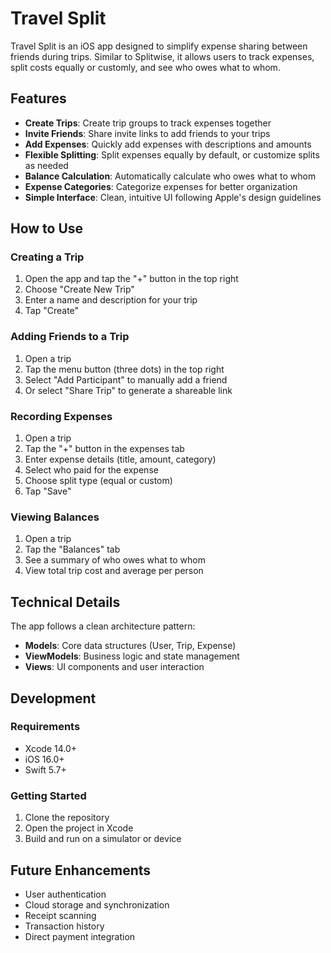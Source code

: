 # Travel Split

Travel Split is an iOS app designed to simplify expense sharing between friends during trips. Similar to Splitwise, it allows users to track expenses, split costs equally or customly, and see who owes what to whom.

## Features

- **Create Trips**: Create trip groups to track expenses together
- **Invite Friends**: Share invite links to add friends to your trips
- **Add Expenses**: Quickly add expenses with descriptions and amounts
- **Flexible Splitting**: Split expenses equally by default, or customize splits as needed
- **Balance Calculation**: Automatically calculate who owes what to whom
- **Expense Categories**: Categorize expenses for better organization
- **Simple Interface**: Clean, intuitive UI following Apple's design guidelines

## How to Use

### Creating a Trip

1. Open the app and tap the "+" button in the top right
2. Choose "Create New Trip"
3. Enter a name and description for your trip
4. Tap "Create"

### Adding Friends to a Trip

1. Open a trip
2. Tap the menu button (three dots) in the top right
3. Select "Add Participant" to manually add a friend
4. Or select "Share Trip" to generate a shareable link

### Recording Expenses

1. Open a trip
2. Tap the "+" button in the expenses tab
3. Enter expense details (title, amount, category)
4. Select who paid for the expense
5. Choose split type (equal or custom)
6. Tap "Save"

### Viewing Balances

1. Open a trip
2. Tap the "Balances" tab
3. See a summary of who owes what to whom
4. View total trip cost and average per person

## Technical Details

The app follows a clean architecture pattern:

- **Models**: Core data structures (User, Trip, Expense)
- **ViewModels**: Business logic and state management
- **Views**: UI components and user interaction

## Development

### Requirements

- Xcode 14.0+
- iOS 16.0+
- Swift 5.7+

### Getting Started

1. Clone the repository
2. Open the project in Xcode
3. Build and run on a simulator or device

## Future Enhancements

- User authentication
- Cloud storage and synchronization
- Receipt scanning
- Transaction history
- Direct payment integration 